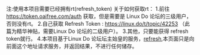 注:使用本项目需要已经拥有rt(refresh_token)
关于如何获取rt：
1.前往 https://token.oaifree.com/auth 获取，但是需要是 Linux Do 论坛的三级用户，否则没有rt。
2.自己获取 Refresh Token : https://linux.do/t/topic/42253 （此篇为精华神贴，需要Linux Do 论坛的二级用户）。
3.其他，只要能获得 refresh token就行。
4.本项目基于Linux Do 论坛坛主始皇的服务，[refresh](https://token.oaifree.com/api/auth/refresh),本页面只是向前面这个地址请求服务，并返回结果，不进行任何储存。
